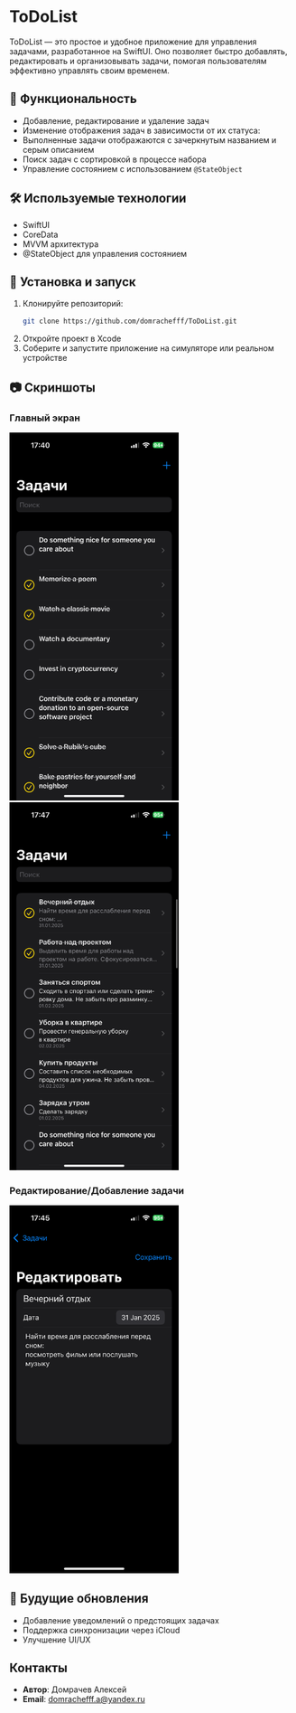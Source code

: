 # ToDoList

ToDoList — это простое и удобное приложение для управления задачами, разработанное на SwiftUI. Оно позволяет быстро добавлять, редактировать и организовывать задачи, помогая пользователям эффективно управлять своим временем.

## 📌 Функциональность
- Добавление, редактирование и удаление задач
- Изменение отображения задач в зависимости от их статуса:
- Выполненные задачи отображаются с зачеркнутым названием и серым описанием
- Поиск задач с сортировкой в процессе набора
- Управление состоянием с использованием `@StateObject`

## 🛠️ Используемые технологии
- SwiftUI
- CoreData
- MVVM архитектура
- @StateObject для управления состоянием

## 🚀 Установка и запуск
1. Клонируйте репозиторий:
   ```sh
   git clone https://github.com/domrachefff/ToDoList.git
   ```
2. Откройте проект в Xcode
3. Соберите и запустите приложение на симуляторе или реальном устройстве

## 📷 Скриншоты
### Главный экран  
<img src="https://github.com/domrachefff/ToDoList/blob/main/Screenshots/IMG_5307.PNG" alt="Скриншот игры SnakeOld" width="300">
<img src="https://github.com/domrachefff/ToDoList/blob/main/Screenshots/IMG_5310.PNG" alt="Скриншот игры SnakeOld" width="300">

### Редактирование/Добавление задачи  
<img src="https://github.com/domrachefff/ToDoList/blob/main/Screenshots/IMG_5309.PNG" alt="Скриншот игры SnakeOld" width="300">

## 📌 Будущие обновления
- Добавление уведомлений о предстоящих задачах
- Поддержка синхронизации через iCloud
- Улучшение UI/UX

## Контакты

- **Автор**: Домрачев Алексей
- **Email**: domrachefff.a@yandex.ru

